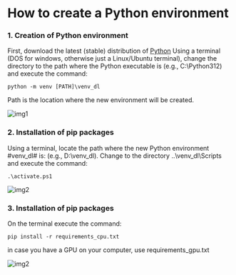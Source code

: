 # How to create a Python environment

### 1. Creation of Python environment

First, download the latest (stable) distribution of [Python](https://www.python.org/downloads/)
Using a terminal (DOS for windows, otherwise just a Linux/Ubuntu terminal), change the directory to the path where the Python executable is (e.g., C:\Python312) and execute the command:

```
python -m venv [PATH]\venv_dl
```

Path is the location where the new environment will be created.

![img1](/img/create__venv.png)

### 2. Installation of pip packages

Using a terminal, locate the path where the new Python environment #venv_dl# is: (e.g., D:\venv_dl). Change to the directory ..\venv_dl\Scripts and execute the command:

```
.\activate.ps1
```

![img2](/img/activate__venv.png)

### 3. Installation of pip packages

On the terminal execute the command:

```
pip install -r requirements_cpu.txt
```

in case you have a GPU on your computer, use requirements_gpu.txt

![img2](/img/pip__env.png)

